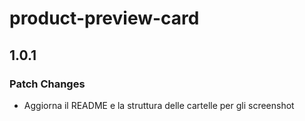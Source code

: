 # product-preview-card

## 1.0.1

### Patch Changes

- Aggiorna il README e la struttura delle cartelle per gli screenshot
